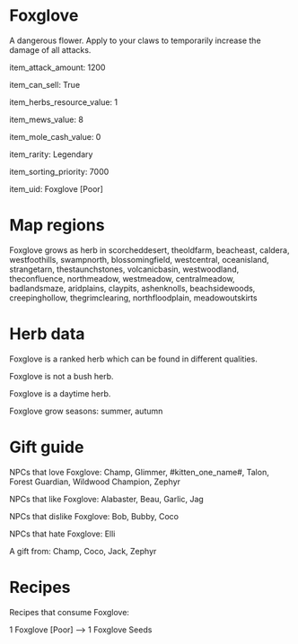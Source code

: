 # Foxglove

A dangerous flower. Apply to your claws to temporarily increase the damage of all attacks.

item_attack_amount: 1200

item_can_sell: True

item_herbs_resource_value: 1

item_mews_value: 8

item_mole_cash_value: 0

item_rarity: Legendary

item_sorting_priority: 7000

item_uid: Foxglove [Poor]

# Map regions

Foxglove grows as herb in scorcheddesert, theoldfarm, beacheast, caldera, westfoothills, swampnorth, blossomingfield, westcentral, oceanisland, strangetarn, thestaunchstones, volcanicbasin, westwoodland, theconfluence, northmeadow, westmeadow, centralmeadow, badlandsmaze, aridplains, claypits, ashenknolls, beachsidewoods, creepinghollow, thegrimclearing, northfloodplain, meadowoutskirts

# Herb data

Foxglove is a ranked herb which can be found in different qualities.

Foxglove is not a bush herb.

Foxglove is a daytime herb.

Foxglove grow seasons: summer, autumn

# Gift guide

NPCs that love Foxglove: Champ, Glimmer, #kitten_one_name#, Talon, Forest Guardian, Wildwood Champion, Zephyr

NPCs that like Foxglove: Alabaster, Beau, Garlic, Jag

NPCs that dislike Foxglove: Bob, Bubby, Coco

NPCs that hate Foxglove: Elli

A gift from: Champ, Coco, Jack, Zephyr

# Recipes

Recipes that consume Foxglove:

1 Foxglove [Poor] --> 1 Foxglove Seeds